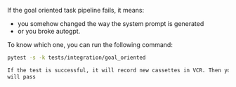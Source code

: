 If the goal oriented task pipeline fails, it means: 
- you somehow changed the way the system prompt is generated 
- or you broke autogpt.

To know which one, you can run the following command: 
```bash
pytest -s -k tests/integration/goal_oriented

If the test is successful, it will record new cassettes in VCR. Then you can just push these to your branch and the pipeline
will pass
